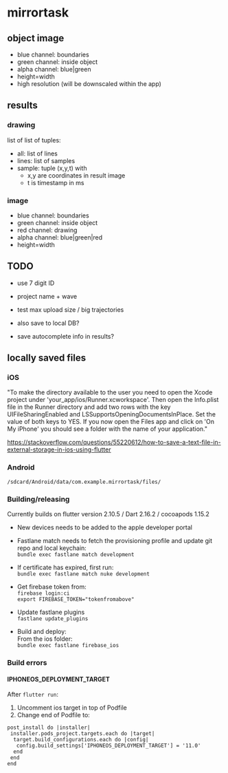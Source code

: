 # mirrortask

## object image


* blue channel: boundaries
* green channel: inside object
* alpha channel: blue|green
* height=width
* high resolution (will be downscaled within the app)

## results

### drawing

list of list of tuples:
* all: list of lines
* lines: list of samples
* sample: tuple (x,y,t) with
  * x,y are coordinates in result image
  * t is timestamp in ms

### image

* blue channel: boundaries
* green channel: inside object
* red channel: drawing
* alpha channel: blue|green|red
* height=width

## TODO

- use 7 digit ID
- project name + wave

- test max upload size / big trajectories
- also save to local DB?
- save autocomplete info in results?


## locally saved files

### iOS
"To make the directory available to the user you need to open the Xcode project under 'your_app/ios/Runner.xcworkspace'. Then open the Info.plist file in the Runner directory and add two rows with the key UIFileSharingEnabled and LSSupportsOpeningDocumentsInPlace. Set the value of both keys to YES.
If you now open the Files app and click on 'On My iPhone' you should see a folder with the name of your application."

https://stackoverflow.com/questions/55220612/how-to-save-a-text-file-in-external-storage-in-ios-using-flutter


### Android

```
/sdcard/Android/data/com.example.mirrortask/files/
```
### Building/releasing
Currently builds on flutter version 2.10.5 / Dart 2.16.2 / cocoapods 1.15.2

- New devices needs to be added to the apple developer portal
- Fastlane match needs to fetch the provisioning profile and update git repo and local keychain:  
```bundle exec fastlane match development```

- If certificate has expired, first run:  
`bundle exec fastlane match nuke development`

- Get firebase token from:  
`firebase login:ci`  
`export FIREBASE_TOKEN="tokenfromabove"`

- Update fastlane plugins  
`fastlane update_plugins`

- Build and deploy:  
From the ios folder:  
`bundle exec fastlane firebase_ios`


### Build errors
#### IPHONEOS_DEPLOYMENT_TARGET
After `flutter run`:
1. Uncomment ios target in top of Podfile
2. Change end of Podfile to:
```
post_install do |installer|
 installer.pods_project.targets.each do |target|
  target.build_configurations.each do |config|
   config.build_settings['IPHONEOS_DEPLOYMENT_TARGET'] = '11.0'
  end
 end
end
```
